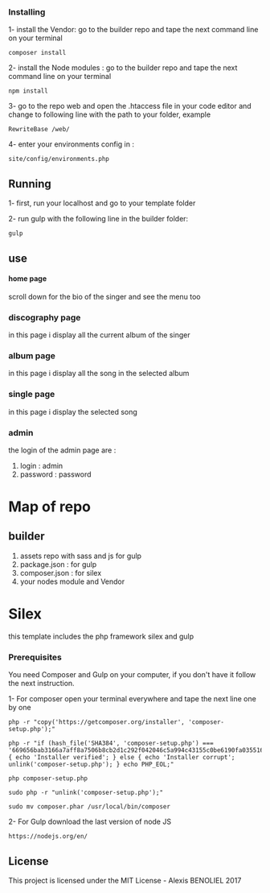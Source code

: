 ### Installing

1- install the Vendor: go to the builder repo and tape the next command line on your terminal

```
composer install
```

2- install the Node modules : go to the builder repo and tape the next command line on your terminal

```
npm install
```

3- go to the repo web and open the .htaccess file in your code editor and change to following line with the path to your folder, example

```
RewriteBase /web/
```

4- enter your environments config in :

```
site/config/environments.php
```

## Running

1- first, run your localhost and go to your template folder

2- run gulp with the following line in the builder folder:

```
gulp
```

## use

#### home page
scroll down for the bio of the singer and see the menu too

### discography page
in this page i display all the current album of the singer

### album page
in this page i display all the song in the selected album

### single page
in this page i display the selected song

### admin
the login of the admin page are :
1. login : admin
2. password : password

# Map of repo

## builder

1. assets repo with sass and js for gulp
2. package.json : for gulp
3. composer.json : for silex
4. your nodes module and Vendor

# Silex

this template includes the php framework silex and gulp

### Prerequisites

You need Composer and Gulp on your computer, if you don't have it follow the next instruction.

1- For composer open your terminal everywhere and tape the next line one by one

```
php -r "copy('https://getcomposer.org/installer', 'composer-setup.php');"

php -r "if (hash_file('SHA384', 'composer-setup.php') === '669656bab3166a7aff8a7506b8cb2d1c292f042046c5a994c43155c0be6190fa0355160742ab2e1c88d40d5be660b410') { echo 'Installer verified'; } else { echo 'Installer corrupt'; unlink('composer-setup.php'); } echo PHP_EOL;"

php composer-setup.php

sudo php -r "unlink('composer-setup.php');"

sudo mv composer.phar /usr/local/bin/composer
```

2- For Gulp download the last version of node JS
```
https://nodejs.org/en/
```
## License

This project is licensed under the MIT License - Alexis BENOLIEL 2017
